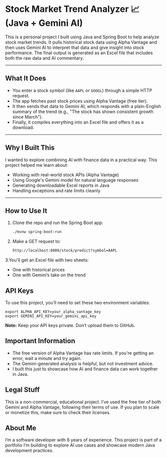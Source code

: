 # Stock Market Trend Analyzer 📈 (Java + Gemini AI)

This is a personal project I built using Java and Spring Boot to help analyze stock market trends. It pulls historical stock data using Alpha Vantage and then uses Gemini AI to interpret that data and give insight into stock performance. The final output is generated as an Excel file that includes both the raw data and AI commentary.

---

## What It Does

- You enter a stock symbol (like `AAPL` or `GOOGL`) through a simple HTTP request.
- The app fetches past stock prices using Alpha Vantage (free tier).
- It then sends that data to Gemini AI, which responds with a plain-English summary of the trend (e.g., "The stock has shown consistent growth since March").
- Finally, it compiles everything into an Excel file and offers it as a download.

---

## Why I Built This

I wanted to explore combining AI with finance data in a practical way. This project helped me learn about:

- Working with real-world stock APIs (Alpha Vantage)
- Using Google's Gemini model for natural language responses
- Generating downloadable Excel reports in Java
- Handling exceptions and rate limits cleanly

---

## How to Use It

1. Clone the repo and run the Spring Boot app:
   ```bash
   ./mvnw spring-boot:run
2. Make a GET request to:
   ```bash
   http://localhost:8080/stock/predict?symbol=AAPL
3.You'll get an Excel file with two sheets:
  - One with historical prices
  - One with Gemini’s take on the trend

## API Keys
To use this project, you’ll need to set these two environment variables:

    export ALPHA_API_KEY=your_alpha_vantage_key
    export GEMINI_API_KEY=your_gemini_api_key

**Note:** Keep your API keys private. Don’t upload them to GitHub.

## Important Information
- The free version of Alpha Vantage has rate limits. If you're getting an error, wait a minute and try again.
- The Gemini-generated analysis is helpful, but not investment advice.
- I built this just to showcase how AI and finance data can work together in Java.

## Legal Stuff
This is a non-commercial, educational project. I’ve used the free tier of both Gemini and Alpha Vantage, following their terms of use. If you plan to scale or monetize this, make sure to check their licenses.

## About Me
I’m a software developer with 6 years of experience. This project is part of a portfolio I’m building to explore AI use cases and showcase modern Java development practices.


 


  
